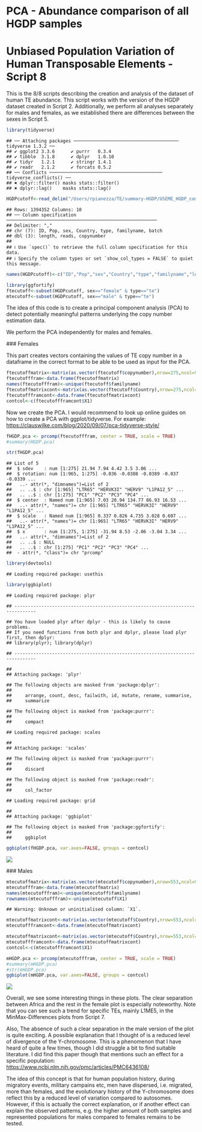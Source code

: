 PCA - Abundance comparison of all HGDP samples
================

# Unbiased Population Variation of Human Transposable Elements - Script 8

This is the 8/8 scripts describing the creation and analysis of the
dataset of human TE abundance. This script works with the version of the
HGDP dataset created in Script 2. Additionally, we perform all analyses
separately for males and females, as we established there are
differences between the sexes in Script 5.

``` r
library(tidyverse)
```

    ## ── Attaching packages ─────────────────────────────────────── tidyverse 1.3.2 ──
    ## ✔ ggplot2 3.3.6      ✔ purrr   0.3.4 
    ## ✔ tibble  3.1.8      ✔ dplyr   1.0.10
    ## ✔ tidyr   1.2.1      ✔ stringr 1.4.1 
    ## ✔ readr   2.1.2      ✔ forcats 0.5.2 
    ## ── Conflicts ────────────────────────────────────────── tidyverse_conflicts() ──
    ## ✖ dplyr::filter() masks stats::filter()
    ## ✖ dplyr::lag()    masks stats::lag()

``` r
HGDPcutoff<-read_delim("/Users/rpianezza/TE/summary-HGDP/USEME_HGDP_complete_reflib6.2_mq10_batchinfo_cutoff0.01.txt",comment="#")
```

    ## Rows: 1394352 Columns: 10
    ## ── Column specification ────────────────────────────────────────────────────────
    ## Delimiter: ","
    ## chr (7): ID, Pop, sex, Country, type, familyname, batch
    ## dbl (3): length, reads, copynumber
    ## 
    ## ℹ Use `spec()` to retrieve the full column specification for this data.
    ## ℹ Specify the column types or set `show_col_types = FALSE` to quiet this message.

``` r
names(HGDPcutoff)<-c("ID","Pop","sex","Country","type","familyname","length","reads","copynumber","batch")
```

``` r
library(ggfortify)
ftecutoff<-subset(HGDPcutoff, sex=="female" & type=="te")
mtecutoff<-subset(HGDPcutoff, sex=="male" & type=="te")
```

The idea of this code is to create a principal component analysis (PCA)
to detect potentially meaningful patterns underlying the copy number
estimation data.

We perform the PCA independently for males and females.

\### Females

This part creates vectors containing the values of TE copy number in a
dataframe in the correct format to be able to be used as input for the
PCA.

``` r
ftecutoffmatrix<-matrix(as.vector(ftecutoff$copynumber),nrow=275,ncol=965,byrow=T)
ftecutofffram<-data.frame(ftecutoffmatrix)
names(ftecutofffram)<-unique(ftecutoff$familyname)
ftecutoffmatrixcont<-matrix(as.vector(ftecutoff$Country),nrow=275,ncol=965,byrow=T)
ftecutoffframcont<-data.frame(ftecutoffmatrixcont)
contcol<-c(ftecutoffframcont$X1)
```

Now we create the PCA. I would recommend to look up online guides on how
to create a PCA with ggplot/tidyverse. For example:
<https://clauswilke.com/blog/2020/09/07/pca-tidyverse-style/>

``` r
fHGDP.pca <- prcomp(ftecutofffram, center = TRUE, scale = TRUE)
#summary(HGDP.pca)
```

``` r
str(fHGDP.pca)
```

    ## List of 5
    ##  $ sdev    : num [1:275] 21.94 7.94 4.42 3.5 3.06 ...
    ##  $ rotation: num [1:965, 1:275] -0.036 -0.0388 -0.0389 -0.037 -0.0339 ...
    ##   ..- attr(*, "dimnames")=List of 2
    ##   .. ..$ : chr [1:965] "LTR65" "HERVK3I" "HERV9" "L1PA12_5" ...
    ##   .. ..$ : chr [1:275] "PC1" "PC2" "PC3" "PC4" ...
    ##  $ center  : Named num [1:965] 7.03 20.94 134.77 86.93 16.53 ...
    ##   ..- attr(*, "names")= chr [1:965] "LTR65" "HERVK3I" "HERV9" "L1PA12_5" ...
    ##  $ scale   : Named num [1:965] 0.337 0.826 4.735 3.028 0.607 ...
    ##   ..- attr(*, "names")= chr [1:965] "LTR65" "HERVK3I" "HERV9" "L1PA12_5" ...
    ##  $ x       : num [1:275, 1:275] -31.94 8.53 -2.06 -3.04 3.34 ...
    ##   ..- attr(*, "dimnames")=List of 2
    ##   .. ..$ : NULL
    ##   .. ..$ : chr [1:275] "PC1" "PC2" "PC3" "PC4" ...
    ##  - attr(*, "class")= chr "prcomp"

``` r
library(devtools)
```

    ## Loading required package: usethis

``` r
library(ggbiplot)
```

    ## Loading required package: plyr

    ## ------------------------------------------------------------------------------

    ## You have loaded plyr after dplyr - this is likely to cause problems.
    ## If you need functions from both plyr and dplyr, please load plyr first, then dplyr:
    ## library(plyr); library(dplyr)

    ## ------------------------------------------------------------------------------

    ## 
    ## Attaching package: 'plyr'

    ## The following objects are masked from 'package:dplyr':
    ## 
    ##     arrange, count, desc, failwith, id, mutate, rename, summarise,
    ##     summarize

    ## The following object is masked from 'package:purrr':
    ## 
    ##     compact

    ## Loading required package: scales

    ## 
    ## Attaching package: 'scales'

    ## The following object is masked from 'package:purrr':
    ## 
    ##     discard

    ## The following object is masked from 'package:readr':
    ## 
    ##     col_factor

    ## Loading required package: grid

    ## 
    ## Attaching package: 'ggbiplot'

    ## The following object is masked from 'package:ggfortify':
    ## 
    ##     ggbiplot

``` r
ggbiplot(fHGDP.pca, var.axes=FALSE, groups = contcol)
```

![](8_HGDP_PCA_files/figure-gfm/unnamed-chunk-7-1.png)<!-- -->

\### Males

``` r
mtecutoffmatrix<-matrix(as.vector(mtecutoff$copynumber),nrow=553,ncol=965,byrow=T)
mtecutofffram<-data.frame(mtecutoffmatrix)
names(mtecutofffram)<-unique(mtecutoff$familyname)
rownames(mtecutofffram)<-unique(mtecutoff$X1)
```

    ## Warning: Unknown or uninitialised column: `X1`.

``` r
mtecutoffmatrixcont<-matrix(as.vector(mtecutoff$Country),nrow=553,ncol=965,byrow=T)
mtecutoffframcont<-data.frame(mtecutoffmatrixcont)

mtecutoffmatrixcont<-matrix(as.vector(mtecutoff$Country),nrow=553,ncol=965,byrow=T)
mtecutoffframcont<-data.frame(mtecutoffmatrixcont)
contcol<-c(mtecutoffframcont$X1)

mHGDP.pca <- prcomp(mtecutofffram, center = TRUE, scale = TRUE)
#summary(mHGDP.pca)
#str(mHGDP.pca)
ggbiplot(mHGDP.pca, var.axes=FALSE, groups = contcol)
```

![](8_HGDP_PCA_files/figure-gfm/unnamed-chunk-8-1.png)<!-- -->

Overall, we see some interesting things in these plots. The clear
separation between Africa and the rest in the female plot is especially
noteworthy. Note that you can see such a trend for specific TEs, mainly
L1ME5, in the MinMax-Differences plots from Script 7.

Also, The absence of such a clear separation in the male version of the
plot is quite exciting. A possible explanation that I thought of is a
reduced level of divergence of the Y-chromosome. This is a phenomenon
that I have heard of quite a few times, though I did struggle a bit to
find suitable literature. I did find this paper though that mentions
such an effect for a specific population:
<https://www.ncbi.nlm.nih.gov/pmc/articles/PMC6436108/>

The idea of this concept is that for human population history, during
migratory events, military campains etc, men have dispersed,
i.e. migrated, more than females, and the evolutionary history of the
Y-chromosome does reflect this by a reduced level of variation compared
to autosomes. However, if this is actually the correct explanation, or
if another effect can explain the observed patterns, e.g. the higher
amount of both samples and represented populations for males compared to
females remains to be tested.
